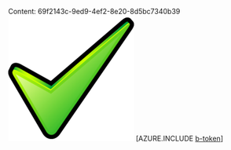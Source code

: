 Content: 69f2143c-9ed9-4ef2-8e20-8d5bc7340b39![image](1452348d-4846-420f-8e6e-8c990d27c027.png)
[AZURE.INCLUDE [b-token](106b1113-6d5e-47ff-ac3e-4f8e706d2ec6.md)]
